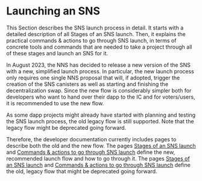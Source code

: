 # Launching an SNS

This Section describes the SNS launch process in detail.
It starts with a detailed description of all Stages of an SNS launch.
Then, it explains the practical commands & actions to go through SNS launch, in terms of concrete tools and commands that are needed to take a project through all of these stages and launch an SNS for it.

In August 2023, the NNS has decided to release a new version of the SNS with a new, simplified launch process. In particular, the new launch process only requires one single NNS proposal that will, if adopted, trigger the creation of the SNS canisters as well as starting and finishing the decentralization swap. Since the new flow is considerably simpler both for developers who want to hand over their dapp to the IC and for voters/users, it is recommended to use the new flow.

As some dapp projects might already have started with planning and testing the SNS launch process, the old legacy flow is still supported. Note that the legacy flow might be deprecated going forward.

Therefore, the developer documentation currently includes pages to describe both the old and the new flow.
The pages [Stages of an SNS launch](./launch-summary-1proposal.md) and [Commands & actions to go through SNS launch](./launch-steps-1proposal.md) define the new, recommended launch flow and how to go through it.
The pages [Stages of an SNS launch](./launch-summary.md) and [Commands & actions to go through SNS launch](./launch-steps.md) define the old, legacy flow that might be deprecated going forward.